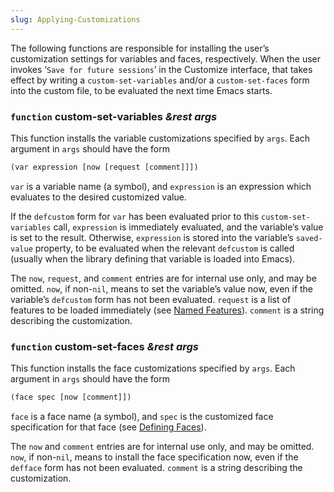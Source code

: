 ```yaml
---
slug: Applying-Customizations
---
```


The following functions are responsible for installing the user’s customization settings for variables and faces, respectively. When the user invokes ‘`Save for future sessions`’ in the Customize interface, that takes effect by writing a `custom-set-variables` and/or a `custom-set-faces` form into the custom file, to be evaluated the next time Emacs starts.

### <span className="tag function">`function`</span> **custom-set-variables** *\&rest args*

This function installs the variable customizations specified by `args`. Each argument in `args` should have the form

```lisp
(var expression [now [request [comment]]])
```

`var` is a variable name (a symbol), and `expression` is an expression which evaluates to the desired customized value.

If the `defcustom` form for `var` has been evaluated prior to this `custom-set-variables` call, `expression` is immediately evaluated, and the variable’s value is set to the result. Otherwise, `expression` is stored into the variable’s `saved-value` property, to be evaluated when the relevant `defcustom` is called (usually when the library defining that variable is loaded into Emacs).

The `now`, `request`, and `comment` entries are for internal use only, and may be omitted. `now`, if non-`nil`, means to set the variable’s value now, even if the variable’s `defcustom` form has not been evaluated. `request` is a list of features to be loaded immediately (see [Named Features](/docs/elisp/Named-Features)). `comment` is a string describing the customization.

### <span className="tag function">`function`</span> **custom-set-faces** *\&rest args*

This function installs the face customizations specified by `args`. Each argument in `args` should have the form

```lisp
(face spec [now [comment]])
```

`face` is a face name (a symbol), and `spec` is the customized face specification for that face (see [Defining Faces](/docs/elisp/Defining-Faces)).

The `now` and `comment` entries are for internal use only, and may be omitted. `now`, if non-`nil`, means to install the face specification now, even if the `defface` form has not been evaluated. `comment` is a string describing the customization.
